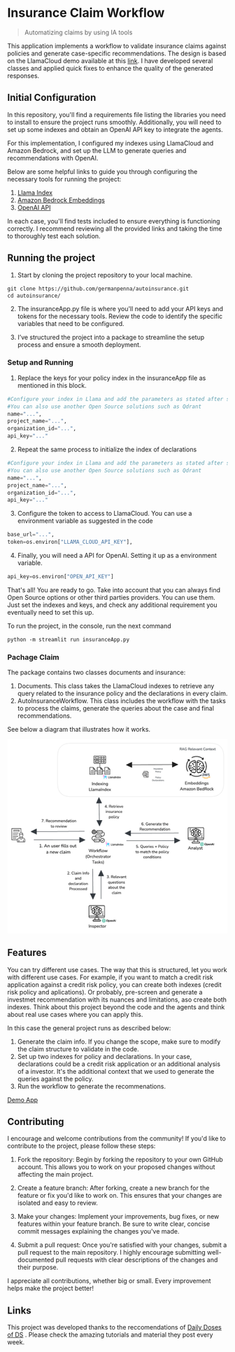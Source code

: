# Insurance Claim Workflow
> Automatizing claims by using IA tools

This application implements a workflow to validate insurance claims against policies and generate case-specific recommendations. The design is based on the LlamaCloud demo 
available at this [link](https://shorturl.at/xIwEv). I have developed several classes and applied quick fixes to enhance the quality of the generated responses.

## Initial Configuration

In this repository, you'll find a requirements file listing the libraries you need to install to ensure the project runs smoothly. Additionally, you will need to set up 
some indexes and obtain an OpenAI API key to integrate the agents.

For this implementation, I configured my indexes using LlamaCloud and Amazon Bedrock, and set up the LLM to generate queries and recommendations with OpenAI.

Below are some helpful links to guide you through configuring the necessary tools for running the project:

1. [Llama Index](https://docs.cloud.llamaindex.ai/llamacloud/getting_started/quick_start)
2. [Amazon Bedrock Embeddings](https://docs.aws.amazon.com/bedrock/latest/userguide/titan-embedding-models.html)
3. [OpenAI API](https://openai.com/api/)

In each case, you'll find tests included to ensure everything is functioning correctly. I recommend reviewing all the provided links and taking the time to 
thoroughly test each solution.

## Running the project

1. Start by cloning the project repository to your local machine.

```shell
git clone https://github.com/germanpenna/autoinsurance.git
cd autoinsurance/
```

2. The insuranceApp.py file is where you'll need to add your API keys and tokens for the necessary tools. Review the code to identify the specific variables that 
need to be configured.

3. I’ve structured the project into a package to streamline the setup process and ensure a smooth deployment.

### Setup and Running

1. Replace the keys for your policy index in the insuranceApp file as mentioned in this block.

```python
#Configure your index in Llama and add the parameters as stated after setting up.
#You can also use another Open Source solutions such as Qdrant
name="...", 
project_name="...",
organization_id="...",
api_key="..."
```

2. Repeat the same process to initialize the index of declarations

```python
#Configure your index in Llama and add the parameters as stated after setting up.
#You can also use another Open Source solutions such as Qdrant
name="...", 
project_name="...",
organization_id="...",
api_key="..."
```

3. Configure the token to access to LlamaCloud. You can use a environment variable as suggested in the code

```python
base_url="...",
token=os.environ["LLAMA_CLOUD_API_KEY"],
```

4. Finally, you will need a API for OpenAI. Setting it up as a environment variable.

```python
api_key=os.environ["OPEN_API_KEY"]
```

That's all! You are ready to go. Take into account that you can always find Open Source options or other third parties providers. You can use them. Just set the indexes
and keys, and check any additional requirement you eventually need to set this up.

To run the project, in the console, run the next command

```shell
python -m streamlit run insuranceApp.py
```

### Pachage Claim

The package contains two classes documents and insurance:

1. Documents. This class takes the LlamaCloud indexes to retrieve any query related to the insurance policy and the declarations in every claim.
2. AutoInsuranceWorkflow. This class includes the workflow with the tasks to process the claims, generate the queries about the case and final recommendations.

See below a diagram that illustrates how it works.

![Insurance Claim Structure](assets/diagramAutoInsurance_with_bg.png)

## Features

You can try different use cases. The way that this is structured, let you work with different use cases. For example, if you want to match a credit risk application
against a credit risk policy, you can create both indexes (credit risk policy and aplications). Or probably, pre-screen and generate a investmet recommendation with
its nuances and limitations, aso create both indexes. Think about this project beyond the code and the agents and think about real use cases where you can apply
this.

In this case the general project runs as described below:

1. Generate the claim info. If you change the scope, make sure to modify the claim structure to validate in the code.
2. Set up two indexes for policy and declarations. In your case, declarations could be a credit risk application or an additional analysis of a investor. It's the
additional context that we used to generate the queries against the policy.
3. Run the workflow to generate the recommenations.

[Demo App](https://github.com/germanpenna/autoinsurance/blob/main/assets/DemoApp.mov)

## Contributing

I encourage and welcome contributions from the community! If you'd like to contribute to the project, please follow these steps:

1. Fork the repository: Begin by forking the repository to your own GitHub account. This allows you to work on your proposed 
changes without affecting the main project.

2. Create a feature branch: After forking, create a new branch for the feature or fix you'd like to work on. This ensures that your 
changes are isolated and easy to review.

3. Make your changes: Implement your improvements, bug fixes, or new features within your feature branch. Be sure to write clear, concise 
commit messages explaining the changes you've made.

4. Submit a pull request: Once you're satisfied with your changes, submit a pull request to the main repository. I highly encourage 
submitting well-documented pull requests with clear descriptions of the changes and their purpose.

I appreciate all contributions, whether big or small. Every improvement helps make the project better!

## Links

This project was developed thanks to the reccomendations of [Daily Doses of DS](https://www.dailydoseofds.com/) . Please check the amazing
tutorials and material they post every week. 
